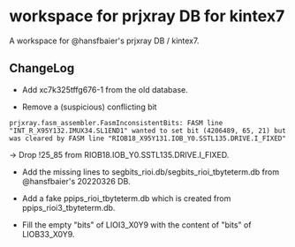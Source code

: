 # workspace for prjxray DB for kintex7

A workspace for @hansfbaier's prjxray DB / kintex7.

## ChangeLog

* Add xc7k325tffg676-1 from the old database.

* Remove a (suspicious) conflicting bit

```
prjxray.fasm_assembler.FasmInconsistentBits: FASM line "INT_R_X95Y132.IMUX34.SL1END1" wanted to set bit (4206489, 65, 21) but was cleared by FASM line "RIOB18_X95Y131.IOB_Y0.SSTL135.DRIVE.I_FIXED"
```
-> Drop !25_85 from RIOB18.IOB_Y0.SSTL135.DRIVE.I_FIXED.

* Add the missing lines to segbits_rioi.db/segbits_rioi_tbyteterm.db from @hansfbaier's 20220326 DB.

* Add a fake ppips_rioi_tbyteterm.db which is created from ppips_rioi3_tbyteterm.db.

* Fill the empty "bits" of LIOI3_X0Y9 with the content of "bits" of LIOB33_X0Y9.
